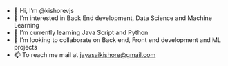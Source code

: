 - 👋 Hi, I’m @kishorevjs
- 👀 I’m interested in Back End development, Data Science and Machine Learning
- 🌱 I’m currently learning Java Script and Python
- 💞️ I’m looking to collaborate on Back end, Front end development and ML projects
- 📫 To reach me mail at jayasaikishore@gmail.com

<!---
kishorevjs/kishorevjs is a ✨ special ✨ repository because its `README.md` (this file) appears on your GitHub profile.
You can click the Preview link to take a look at your changes.
--->
